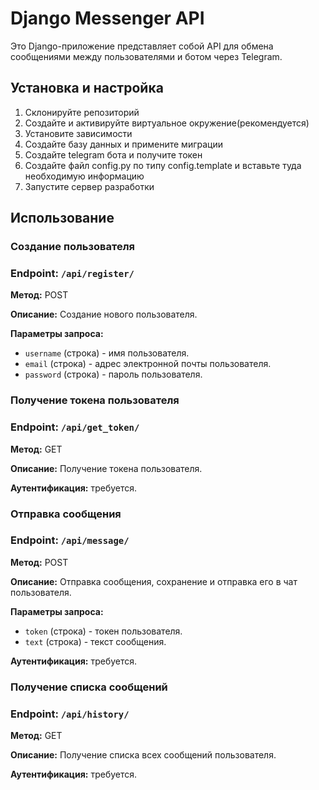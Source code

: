# Django Messenger API
Это Django-приложение представляет собой API для обмена сообщениями между пользователями и ботом через Telegram.

## Установка и настройка
1. Склонируйте репозиторий
2. Создайте и активируйте виртуальное окружение(рекомендуется)
3. Установите зависимости
4. Создайте базу данных и примените миграции
5. Создайте telegram бота и получите токен
6. Создайте файл config.py по типу config.template и вставьте туда необходимую информацию
7. Запустите сервер разработки

## Использование

### Создание пользователя

### Endpoint: `/api/register/`

**Метод:** POST

**Описание:** Создание нового пользователя.

**Параметры запроса:**
- `username` (строка) - имя пользователя.
- `email` (строка) - адрес электронной почты пользователя.
- `password` (строка) - пароль пользователя.

### Получение токена пользователя

### Endpoint: `/api/get_token/`

**Метод:** GET

**Описание:** Получение токена пользователя.

**Аутентификация:** требуется.

### Отправка сообщения

### Endpoint: `/api/message/`

**Метод:** POST

**Описание:** Отправка сообщения, сохранение и отправка его в чат пользователя.

**Параметры запроса:**
- `token` (строка) - токен пользователя.
- `text` (строка) - текст сообщения.

**Аутентификация:** требуется.


### Получение списка сообщений

### Endpoint: `/api/history/`

**Метод:** GET

**Описание:** Получение списка всех сообщений пользователя.

**Аутентификация:** требуется.